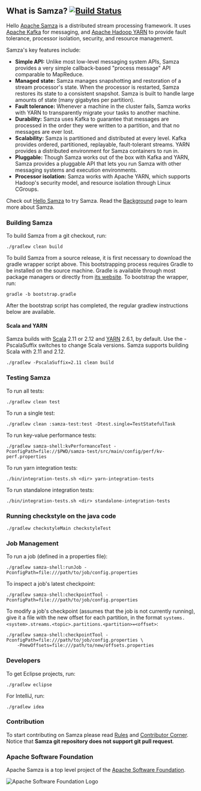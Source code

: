 ## What is Samza?  [![Build Status](https://travis-ci.org/apache/samza.svg?branch=master)](https://travis-ci.org/apache/samza)

Hello 
[Apache Samza](http://samza.apache.org/) is a distributed stream processing framework. It uses [Apache Kafka](http://kafka.apache.org) for messaging, and [Apache Hadoop YARN](http://hadoop.apache.org/docs/current/hadoop-yarn/hadoop-yarn-site/YARN.html) to provide fault tolerance, processor isolation, security, and resource management.

Samza's key features include:

* **Simple API:** Unlike most low-level messaging system APIs, Samza provides a very simple callback-based "process message" API comparable to MapReduce.
* **Managed state:** Samza manages snapshotting and restoration of a stream processor's state. When the processor is restarted, Samza restores its state to a consistent snapshot. Samza is built to handle large amounts of state (many gigabytes per partition).
* **Fault tolerance:** Whenever a machine in the cluster fails, Samza works with YARN to transparently migrate your tasks to another machine.
* **Durability:** Samza uses Kafka to guarantee that messages are processed in the order they were written to a partition, and that no messages are ever lost.
* **Scalability:** Samza is partitioned and distributed at every level. Kafka provides ordered, partitioned, replayable, fault-tolerant streams. YARN provides a distributed environment for Samza containers to run in.
* **Pluggable:** Though Samza works out of the box with Kafka and YARN, Samza provides a pluggable API that lets you run Samza with other messaging systems and execution environments.
* **Processor isolation:** Samza works with Apache YARN, which supports Hadoop's security model, and resource isolation through Linux CGroups.

Check out [Hello Samza](https://samza.apache.org/startup/hello-samza/latest/) to try Samza. Read the [Background](https://samza.apache.org/learn/documentation/latest/introduction/background.html) page to learn more about Samza.

### Building Samza

To build Samza from a git checkout, run:

    ./gradlew clean build

To build Samza from a source release, it is first necessary to download the gradle wrapper script above. This bootstrapping process requires Gradle to be installed on the source machine.  Gradle is available through most package managers or directly from [its website](http://www.gradle.org/).  To bootstrap the wrapper, run:

    gradle -b bootstrap.gradle

After the bootstrap script has completed, the regular gradlew instructions below are available.

#### Scala and YARN

Samza builds with [Scala](http://www.scala-lang.org/) 2.11 or 2.12 and [YARN](http://hadoop.apache.org/docs/current/hadoop-yarn/hadoop-yarn-site/YARN.html) 2.6.1, by default. Use the -PscalaSuffix switches to change Scala versions. Samza supports building Scala with 2.11 and 2.12.

    ./gradlew -PscalaSuffix=2.11 clean build

### Testing Samza

To run all tests:

    ./gradlew clean test

To run a single test:

    ./gradlew clean :samza-test:test -Dtest.single=TestStatefulTask

To run key-value performance tests:

    ./gradlew samza-shell:kvPerformanceTest -PconfigPath=file://$PWD/samza-test/src/main/config/perf/kv-perf.properties

To run yarn integration tests:

    ./bin/integration-tests.sh <dir> yarn-integration-tests

To run standalone integration tests:

    ./bin/integration-tests.sh <dir> standalone-integration-tests

### Running checkstyle on the java code ###

    ./gradlew checkstyleMain checkstyleTest

### Job Management

To run a job (defined in a properties file):

    ./gradlew samza-shell:runJob -PconfigPath=file:///path/to/job/config.properties

To inspect a job's latest checkpoint:

    ./gradlew samza-shell:checkpointTool -PconfigPath=file:///path/to/job/config.properties

To modify a job's checkpoint (assumes that the job is not currently running), give it a file with the new offset for each partition, in the format `systems.<system>.streams.<topic>.partitions.<partition>=<offset>`:

    ./gradlew samza-shell:checkpointTool -PconfigPath=file:///path/to/job/config.properties \
        -PnewOffsets=file:///path/to/new/offsets.properties

### Developers

To get Eclipse projects, run:

    ./gradlew eclipse

For IntelliJ, run:

    ./gradlew idea

### Contribution

To start contributing on Samza please read [Rules](http://samza.apache.org/contribute/rules.html) and [Contributor Corner](https://cwiki.apache.org/confluence/display/SAMZA/Contributor%27s+Corner). Notice that **Samza git repository does not support git pull request**.

### Apache Software Foundation

Apache Samza is a top level project of the [Apache Software Foundation](http://www.apache.org/).

![Apache Software Foundation Logo](http://www.apache.org/images/feather.gif)
